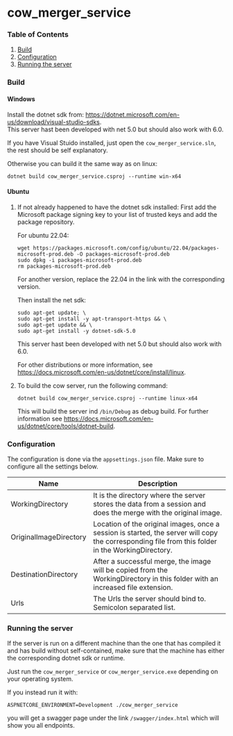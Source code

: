 # cow_merger_service
### Table of Contents
1. [Build](#build)
2. [Configuration](#configuration)
3. [Running the server](#running-the-server)



### Build

#### Windows
  Install the dotnet sdk from: https://dotnet.microsoft.com/en-us/download/visual-studio-sdks.  
  This server hast been developed with net 5.0 but should also work with 6.0.
  
  If you have Visual Stuido installed, just open the `cow_merger_service.sln`, the rest should be self explanatory.
  
  Otherwise  you can build it the same way as on linux:
  ```
  dotnet build cow_merger_service.csproj --runtime win-x64
  ```

#### Ubuntu

1. If not already happened to have the dotnet sdk installed:
    First add the Microsoft package signing key to your list of trusted keys and add the package repository.

    For ubuntu 22.04:
    ```
    wget https://packages.microsoft.com/config/ubuntu/22.04/packages-microsoft-prod.deb -O packages-microsoft-prod.deb
    sudo dpkg -i packages-microsoft-prod.deb
    rm packages-microsoft-prod.deb
    ```
    For another version, replace the 22.04 in the link with the corresponding version.

    Then install the net sdk:
    ```
    sudo apt-get update; \
    sudo apt-get install -y apt-transport-https && \
    sudo apt-get update && \
    sudo apt-get install -y dotnet-sdk-5.0
    ```

    This server hast been developed with net 5.0 but should also work with 6.0.

    For other distributions or more information, see https://docs.microsoft.com/en-us/dotnet/core/install/linux.

2. To build the cow server, run the following command:

    ```
    dotnet build cow_merger_service.csproj --runtime linux-x64
    ```
    This will build the server ind `/bin/Debug` as debug build.
    For further information see https://docs.microsoft.com/en-us/dotnet/core/tools/dotnet-build.

### Configuration

The configuration is done via the `appsettings.json` file. Make sure to configure all the settings below.

| Name | Description |
| ---- | ---------- |
|WorkingDirectory| 	It is the directory where the server stores the data from a session and does the merge with the original image.|
|OriginalImageDirectory| Location of the original images, once a session is started, the server will copy the corresponding file from this folder in the WorkingDirectory.|
|DestinationDirectory|After a successful merge, the image will be copied from the WorkingDirectory in this folder with an increased file extension.|
|Urls| The Urls the server should bind to. Semicolon separated list.|


### Running the server
If the server is run on a different machine than the one that has compiled it and has build without self-contained, make sure that the machine has either the corresponding dotnet sdk or runtime. 

Just run the `cow_merger_service` or `cow_merger_service.exe` depending on your operating system.

If you instead run it with:
```
ASPNETCORE_ENVIRONMENT=Development ./cow_merger_service
```
you will get a swagger page under the link `/swagger/index.html` which will show you all endpoints.

